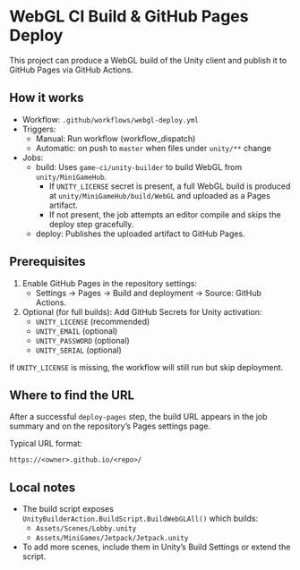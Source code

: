 # WebGL CI Build & GitHub Pages Deploy

This project can produce a WebGL build of the Unity client and publish it to GitHub Pages via GitHub Actions.

## How it works

- Workflow: `.github/workflows/webgl-deploy.yml`
- Triggers:
  - Manual: Run workflow (workflow_dispatch)
  - Automatic: on push to `master` when files under `unity/**` change
- Jobs:
  - build: Uses `game-ci/unity-builder` to build WebGL from `unity/MiniGameHub`.
    - If `UNITY_LICENSE` secret is present, a full WebGL build is produced at `unity/MiniGameHub/build/WebGL` and uploaded as a Pages artifact.
    - If not present, the job attempts an editor compile and skips the deploy step gracefully.
  - deploy: Publishes the uploaded artifact to GitHub Pages.

## Prerequisites

1. Enable GitHub Pages in the repository settings:
   - Settings → Pages → Build and deployment → Source: GitHub Actions.
2. Optional (for full builds): Add GitHub Secrets for Unity activation:
   - `UNITY_LICENSE` (recommended)
   - `UNITY_EMAIL` (optional)
   - `UNITY_PASSWORD` (optional)
   - `UNITY_SERIAL` (optional)

If `UNITY_LICENSE` is missing, the workflow will still run but skip deployment.

## Where to find the URL

After a successful `deploy-pages` step, the build URL appears in the job summary and on the repository’s Pages settings page.

Typical URL format:
```
https://<owner>.github.io/<repo>/
```

## Local notes

- The build script exposes `UnityBuilderAction.BuildScript.BuildWebGLAll()` which builds:
  - `Assets/Scenes/Lobby.unity`
  - `Assets/MiniGames/Jetpack/Jetpack.unity`
- To add more scenes, include them in Unity’s Build Settings or extend the script.
